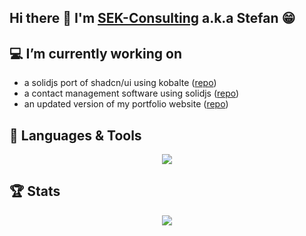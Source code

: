 ## Hi there 👋 I'm [SEK-Consulting](https://sek-consulting.com/) a.k.a Stefan 😁

## 💻 I’m currently working on

* a solidjs port of shadcn/ui using kobalte ([repo](https://github.com/sek-consulting/solid-ui-components))
* a contact management software using solidjs ([repo](https://github.com/sek-consulting/social-crm))
* an updated version of my portfolio website ([repo](https://github.com/sek-consulting/sek-portfolio))

## 🧰 Languages & Tools
<p align="center">
  <a href="https://skillicons.dev">
    <img src="https://skillicons.dev/icons?i=ts,tailwindcss,solidjs,astro,php,golang,python,mysql,vscode,git" />
  </a>
</p>

## 🏆 Stats
<p align="center">
  <img src="https://github-readme-stats.vercel.app/api/top-langs/?username=sek-consulting&theme=nord" />
</p>




<!--
**sek-consulting/sek-consulting** is a ✨ _special_ ✨ repository because its `README.md` (this file) appears on your GitHub profile.

Here are some ideas to get you started:

- 🔭 I’m currently working on ...
- 🌱 I’m currently learning ...
- 👯 I’m looking to collaborate on ...
- 🤔 I’m looking for help with ...
- 💬 Ask me about ...
- 📫 How to reach me: ...
- 😄 Pronouns: ...
- ⚡ Fun fact: ...
-->
